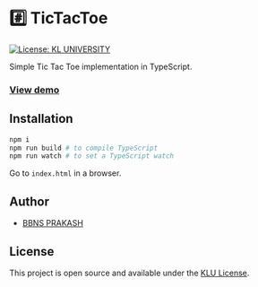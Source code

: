 # #️⃣ TicTacToe

[![License: KL UNIVERSITY](https://img.shields.io/badge/License-KLU-blue.svg)](https://www.kluniversity.in/)

Simple Tic Tac Toe implementation in TypeScript.

### [View demo](https://taniarascia.github.io/tictactoe)

## Installation

```bash
npm i
npm run build # to compile TypeScript
npm run watch # to set a TypeScript watch
```

Go to `index.html` in a browser.

## Author

- [BBNS PRAKASH](https://www.prakash699.com)

## License

This project is open source and available under the [KLU License](LICENSE).
